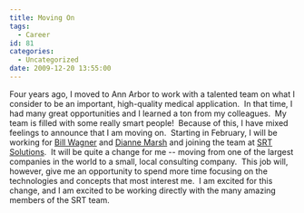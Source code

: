 ```yaml
---
title: Moving On
tags:
  - Career
id: 81
categories:
  - Uncategorized
date: 2009-12-20 13:55:00
---
```


Four years ago, I moved to Ann Arbor to work with a talented team on what I consider to be an important, high-quality medical application.&#160; In that time, I had many great opportunities and I learned a ton from my colleagues.&#160; My team is filled with some really smart people!&#160; Because of this, I have mixed feelings to announce that I am moving on.&#160; Starting in February, I will be working for [Bill Wagner](http://srtsolutions.com/blogs/billwagner/) and [Dianne Marsh](http://srtsolutions.com/blogs/diannemarsh/) and joining the team at [SRT Solutions](http://srtsolutions.com/).&#160; It will be quite a change for me -- moving from one of the largest companies in the world to a small, local consulting company.&#160; This job will, however, give me an opportunity to spend more time focusing on the technologies and concepts that most interest me.&#160; I am excited for this change, and I am excited to be working directly with the many amazing members of the SRT team.